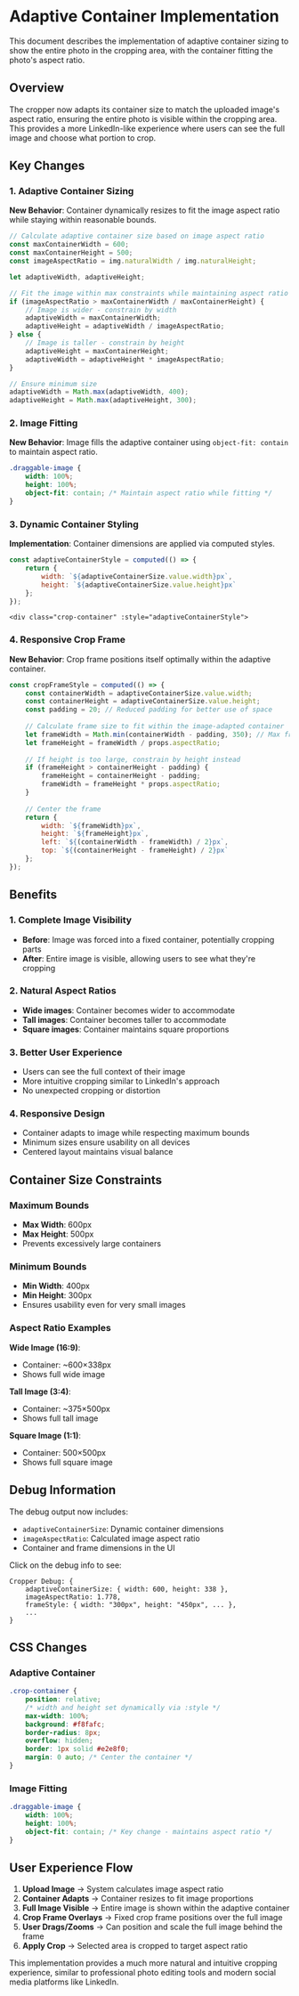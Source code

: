 # Adaptive Container Implementation

This document describes the implementation of adaptive container sizing to show the entire photo in the cropping area, with the container fitting the photo's aspect ratio.

## Overview

The cropper now adapts its container size to match the uploaded image's aspect ratio, ensuring the entire photo is visible within the cropping area. This provides a more LinkedIn-like experience where users can see the full image and choose what portion to crop.

## Key Changes

### 1. Adaptive Container Sizing
**New Behavior**: Container dynamically resizes to fit the image aspect ratio while staying within reasonable bounds.

```javascript
// Calculate adaptive container size based on image aspect ratio
const maxContainerWidth = 600;
const maxContainerHeight = 500;
const imageAspectRatio = img.naturalWidth / img.naturalHeight;

let adaptiveWidth, adaptiveHeight;

// Fit the image within max constraints while maintaining aspect ratio
if (imageAspectRatio > maxContainerWidth / maxContainerHeight) {
    // Image is wider - constrain by width
    adaptiveWidth = maxContainerWidth;
    adaptiveHeight = adaptiveWidth / imageAspectRatio;
} else {
    // Image is taller - constrain by height
    adaptiveHeight = maxContainerHeight;
    adaptiveWidth = adaptiveHeight * imageAspectRatio;
}

// Ensure minimum size
adaptiveWidth = Math.max(adaptiveWidth, 400);
adaptiveHeight = Math.max(adaptiveHeight, 300);
```

### 2. Image Fitting
**New Behavior**: Image fills the adaptive container using `object-fit: contain` to maintain aspect ratio.

```css
.draggable-image {
    width: 100%;
    height: 100%;
    object-fit: contain; /* Maintain aspect ratio while fitting */
}
```

### 3. Dynamic Container Styling
**Implementation**: Container dimensions are applied via computed styles.

```javascript
const adaptiveContainerStyle = computed(() => {
    return {
        width: `${adaptiveContainerSize.value.width}px`,
        height: `${adaptiveContainerSize.value.height}px`
    };
});
```

```vue
<div class="crop-container" :style="adaptiveContainerStyle">
```

### 4. Responsive Crop Frame
**New Behavior**: Crop frame positions itself optimally within the adaptive container.

```javascript
const cropFrameStyle = computed(() => {
    const containerWidth = adaptiveContainerSize.value.width;
    const containerHeight = adaptiveContainerSize.value.height;
    const padding = 20; // Reduced padding for better use of space
    
    // Calculate frame size to fit within the image-adapted container
    let frameWidth = Math.min(containerWidth - padding, 350); // Max frame width
    let frameHeight = frameWidth / props.aspectRatio;
    
    // If height is too large, constrain by height instead
    if (frameHeight > containerHeight - padding) {
        frameHeight = containerHeight - padding;
        frameWidth = frameHeight * props.aspectRatio;
    }
    
    // Center the frame
    return {
        width: `${frameWidth}px`,
        height: `${frameHeight}px`,
        left: `${(containerWidth - frameWidth) / 2}px`,
        top: `${(containerHeight - frameHeight) / 2}px`
    };
});
```

## Benefits

### 1. Complete Image Visibility
- **Before**: Image was forced into a fixed container, potentially cropping parts
- **After**: Entire image is visible, allowing users to see what they're cropping

### 2. Natural Aspect Ratios
- **Wide images**: Container becomes wider to accommodate
- **Tall images**: Container becomes taller to accommodate
- **Square images**: Container maintains square proportions

### 3. Better User Experience
- Users can see the full context of their image
- More intuitive cropping similar to LinkedIn's approach
- No unexpected cropping or distortion

### 4. Responsive Design
- Container adapts to image while respecting maximum bounds
- Minimum sizes ensure usability on all devices
- Centered layout maintains visual balance

## Container Size Constraints

### Maximum Bounds
- **Max Width**: 600px
- **Max Height**: 500px
- Prevents excessively large containers

### Minimum Bounds  
- **Min Width**: 400px
- **Min Height**: 300px
- Ensures usability even for very small images

### Aspect Ratio Examples

**Wide Image (16:9)**:
- Container: ~600×338px
- Shows full wide image

**Tall Image (3:4)**:
- Container: ~375×500px  
- Shows full tall image

**Square Image (1:1)**:
- Container: 500×500px
- Shows full square image

## Debug Information

The debug output now includes:
- `adaptiveContainerSize`: Dynamic container dimensions
- `imageAspectRatio`: Calculated image aspect ratio
- Container and frame dimensions in the UI

Click on the debug info to see:
```
Cropper Debug: {
    adaptiveContainerSize: { width: 600, height: 338 },
    imageAspectRatio: 1.778,
    frameStyle: { width: "300px", height: "450px", ... },
    ...
}
```

## CSS Changes

### Adaptive Container
```css
.crop-container {
    position: relative;
    /* width and height set dynamically via :style */
    max-width: 100%;
    background: #f8fafc;
    border-radius: 8px;
    overflow: hidden;
    border: 1px solid #e2e8f0;
    margin: 0 auto; /* Center the container */
}
```

### Image Fitting
```css
.draggable-image {
    width: 100%;
    height: 100%;
    object-fit: contain; /* Key change - maintains aspect ratio */
}
```

## User Experience Flow

1. **Upload Image** → System calculates image aspect ratio
2. **Container Adapts** → Container resizes to fit image proportions
3. **Full Image Visible** → Entire image is shown within the adaptive container
4. **Crop Frame Overlays** → Fixed crop frame positions over the full image
5. **User Drags/Zooms** → Can position and scale the full image behind the frame
6. **Apply Crop** → Selected area is cropped to target aspect ratio

This implementation provides a much more natural and intuitive cropping experience, similar to professional photo editing tools and modern social media platforms like LinkedIn.
